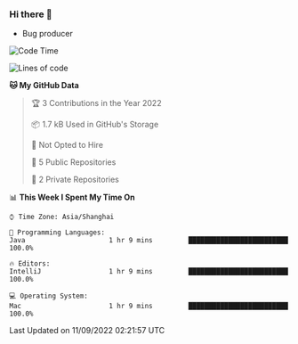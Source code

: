 ### Hi there 👋
* Bug producer
<!--START_SECTION:waka-->
![Code Time](http://img.shields.io/badge/Code%20Time-697%20hrs%2057%20mins-blue)

![Lines of code](https://img.shields.io/badge/From%20Hello%20World%20I%27ve%20Written-5%20Thousand%20lines%20of%20code-blue)

**🐱 My GitHub Data** 

> 🏆 3 Contributions in the Year 2022
 > 
> 📦 1.7 kB Used in GitHub's Storage 
 > 
> 🚫 Not Opted to Hire
 > 
> 📜 5 Public Repositories 
 > 
> 🔑 2 Private Repositories  
 > 
📊 **This Week I Spent My Time On** 

```text
⌚︎ Time Zone: Asia/Shanghai

💬 Programming Languages: 
Java                     1 hr 9 mins         █████████████████████████   100.0%

🔥 Editors: 
IntelliJ                 1 hr 9 mins         █████████████████████████   100.0%

💻 Operating System: 
Mac                      1 hr 9 mins         █████████████████████████   100.0%

```


 Last Updated on 11/09/2022 02:21:57 UTC
<!--END_SECTION:waka-->
